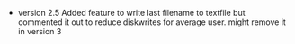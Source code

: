 - version 2.5 Added feature to write last filename to textfile but commented it out to reduce diskwrites for average user. might remove it in version 3

